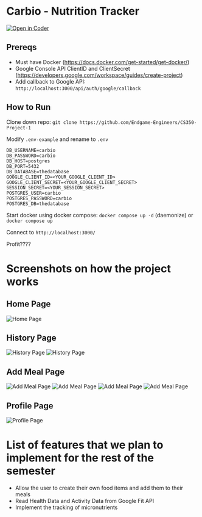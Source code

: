 # Carbio - Nutrition Tracker
[![Open in Coder](https://coder.galifrey.dev/open-in-coder.svg)](https://coder.galifrey.dev/templates/coder/DockerRepoClone/workspace?mode=manual&param.Git+repo+http+URL=https%3A%2F%2Fgithub.com%2FEndgame-Engineers%2FCS350-Project-1)
## Prereqs
- Must have Docker (https://docs.docker.com/get-started/get-docker/)
- Google Console API ClientID and ClientSecret (https://developers.google.com/workspace/guides/create-project)
- Add callback to Google API: `http://localhost:3000/api/auth/google/callback`
## How to Run
Clone down repo: 
```git clone https://github.com/Endgame-Engineers/CS350-Project-1```

Modify `.env-example` and rename to `.env`
```
DB_USERNAME=carbio
DB_PASSWORD=carbio
DB_HOST=postgres
DB_PORT=5432
DB_DATABASE=thedatabase
GOOGLE_CLIENT_ID=<YOUR_GOOGLE_CLIENT_ID>
GOOGLE_CLIENT_SECRET=<YOUR_GOOGLE_CLIENT_SECRET>
SESSION_SECRET=<YOUR_SESSION_SECRET>
POSTGRES_USER=carbio
POSTGRES_PASSWORD=carbio
POSTGRES_DB=thedatabase
```
Start docker using docker compose:
```docker compose up -d``` (daemonize) or ```docker compose up```

Connect to `http://localhost:3000/`

Profit????

# Screenshots on how the project works
## Home Page
![Home Page](images/Screenshot1.png)

## History Page
![History Page](images/Screenshot2.png)
![History Page](images/Screenshot3.png)

## Add Meal Page
![Add Meal Page](images/Screenshot4.png)
![Add Meal Page](images/Screenshot5.png)
![Add Meal Page](images/Screenshot6.png)
![Add Meal Page](images/Screenshot7.png)

## Profile Page
![Profile Page](images/Screenshot8.png)

# List of features that we plan to implement for the rest of the semester
- Allow the user to create their own food items and add them to their meals
- Read Health Data and Activity Data from Google Fit API
- Implement the tracking of micronutrients
